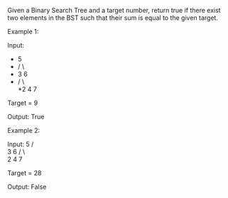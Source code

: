 Given a Binary Search Tree and a target number, return true if there exist two elements in the BST such that their sum is equal to the given target.

Example 1:

Input: 
*    5
*   / \
*  3   6
* / \   \
*2   4   7

Target = 9

Output: True
 

Example 2:

Input: 
    5
   / \
  3   6
 / \   \
2   4   7

Target = 28

Output: False
